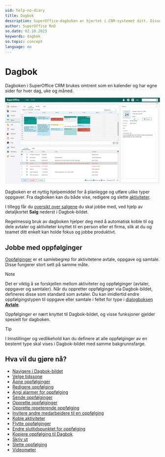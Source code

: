 ```yaml
---
uid: help-no-diary
title: Dagbok
description: SuperOffice-dagboken er hjertet i CRM-systemet ditt. Disse guidene gjør det enklere å lære å jobbe med dagboken.
author: SuperOffice RnD
so.date: 02.10.2023
keywords: dagbok
so.topic: concept
language: no
---
```


# Dagbok

Dagboken i SuperOffice CRM brukes omtrent som en kalender og har egne sider for hver dag, uke og måned.

![Registrer alle avtalene og oppgavene dine i dagboken, slik at du kan holde oversikt over dem -screenshot][img1]

Dagboken er et nyttig hjelpemiddel for å planlegge og utføre ulike typer oppgaver. Fra dagboken kan du både vise, redigere og slette [aktiviteter][16].

I tillegg får du [oversikt over salgene][13] du skal jobbe med, ved hjelp av detaljkortet **Salg** nederst i Dagbok-bildet.

Regelmessig bruk av dagboken hjelper deg med å automatisk koble til og dele avtaler og aktiviteter knyttet til en person eller et firma, slik at du og teamet ditt enkelt kan holde fokus og jobbe produktivt.

## Jobbe med oppfølginger

[Oppfølginger][1] er et samlebegrep for aktivitetene avtale, oppgave og samtale. Disse fungerer stort sett på samme måte.

> [!NOTE]
> Det er viktig å se forskjellen mellom aktiviteter og oppfølginger (avtaler, oppgaver og samtaler).
Når du oppretter oppfølginger via Dagbok-bildet, defineres disse som standard som avtaler. Du kan imidlertid endre oppfølgingstypen til oppgave eller samtale i feltet for type i [dialogboksen **Avtale**][22].

Oppfølginger er nært knyttet til Dagbok-bildet, og visse funksjoner gjelder spesielt for dagboken.

> [!TIP]
> I Innstillinger og vedlikehold kan du definere at alle oppfølginger av en bestemt type skal vises i Dagbok-bildet med samme bakgrunnsfarge.

## Hva vil du gjøre nå?

* [Navigere i Dagbok-bildet][14]
* [Velge tidssone][15]
* [Åpne oppfølginger][4]
* [Redigere oppfølging][6]
* [Angi alarmer for oppfølging][7]
* [Sende oppfølginger][8]
* [Opprette oppfølginger][18]
* [Opprette repeterende oppfølging][10]
* [Invitere andre medarbeidere til en oppfølging][11]
* [Koble aktiviteter][12]
* [Flytte oppfølginger][19]
* [Endre sluttidspunktet for oppfølging][20]
* [Kopiere oppfølging til Dagbok][21]
* [Skriv ut][5]
* [Slette oppfølging][17]
* [Videomøter][23]

<!-- Referenced links -->
[1]: follow-ups.md
[4]: open-follow-up.md
[5]: print.md
[6]: edit-follow-up.md
[7]: set-alarm.md
[8]: send-as-email.md
[10]: recurrence/create.md
[11]: invitation/index.md
[12]: linking-documents-to-follow-ups.md
[13]: screen/sales-tab.md
[14]: screen/navigate-in-diary.md
[15]: ../../globalization-and-localization/learn/time-zones.md
[16]: ../../learn/basics/activity.md
[17]: delete-follow-up.md
[18]: create-follow-up.md
[19]: move-follow-up.md
[20]: change-end-time.md
[21]: copy-follow-up.md
[22]: screen/dialog-for-followups.md
[23]: video-meetings.md

<!-- Referenced images -->
[img1]: ../../../media/loc/en/diary/diary.png

